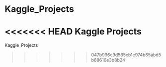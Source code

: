 # Kaggle_Projects
<<<<<<< HEAD
Kaggle Projects
=======
Kaggle_Projects
>>>>>>> 047b996c9d585cb1e974b65abd5b88616e3b8b24
